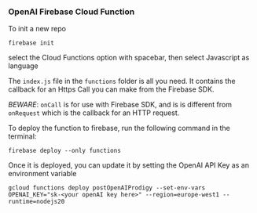 ### OpenAI Firebase Cloud Function

To init a new repo
```
firebase init
```

select the Cloud Functions option with spacebar, then select Javascript as language

The `index.js` file in the `functions` folder is all you need. 
It contains the callback for an Https Call you can make from the Firebase SDK. 

*BEWARE*: `onCall` is for use with Firebase SDK, and is is different from `onRequest` which is the callback for an HTTP request.

To deploy the function to firebase, run the following command in the terminal:
```
firebase deploy --only functions
```

Once it is deployed, you can update it by setting the OpenAI API Key as an environment variable
```
gcloud functions deploy postOpenAIProdigy --set-env-vars OPENAI_KEY="sk-<your openAI key here>" --region=europe-west1 --runtime=nodejs20
```
